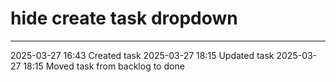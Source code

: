 hide create task dropdown
===

---

2025-03-27 16:43	Created task
2025-03-27 18:15	Updated task
2025-03-27 18:15	Moved task from backlog to done